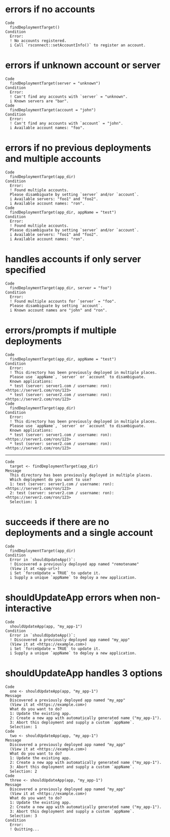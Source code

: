 # errors if no accounts

    Code
      findDeploymentTarget()
    Condition
      Error:
      ! No accounts registered.
      i Call `rsconnect::setAccountInfo()` to register an account.

# errors if unknown account or server

    Code
      findDeploymentTarget(server = "unknown")
    Condition
      Error:
      ! Can't find any accounts with `server` = "unknown".
      i Known servers are "bar".
    Code
      findDeploymentTarget(account = "john")
    Condition
      Error:
      ! Can't find any accounts with `account` = "john".
      i Available account names: "foo".

# errors if no previous deployments and multiple accounts

    Code
      findDeploymentTarget(app_dir)
    Condition
      Error:
      ! Found multiple accounts.
      Please disambiguate by setting `server` and/or `account`.
      i Available servers: "foo1" and "foo2".
      i Available account names: "ron".
    Code
      findDeploymentTarget(app_dir, appName = "test")
    Condition
      Error:
      ! Found multiple accounts.
      Please disambiguate by setting `server` and/or `account`.
      i Available servers: "foo1" and "foo2".
      i Available account names: "ron".

# handles accounts if only server specified

    Code
      findDeploymentTarget(app_dir, server = "foo")
    Condition
      Error:
      ! Found multiple accounts for `server` = "foo".
      Please disambiguate by setting `account`.
      i Known account names are "john" and "ron".

# errors/prompts if multiple deployments

    Code
      findDeploymentTarget(app_dir, appName = "test")
    Condition
      Error:
      ! This directory has been previously deployed in multiple places.
      Please use `appName`, `server` or `account` to disambiguate.
      Known applications:
      * test (server: server1.com / username: ron): <https://server1.com/ron/123>
      * test (server: server2.com / username: ron): <https://server2.com/ron/123>
    Code
      findDeploymentTarget(app_dir)
    Condition
      Error:
      ! This directory has been previously deployed in multiple places.
      Please use `appName`, `server` or `account` to disambiguate.
      Known applications:
      * test (server: server1.com / username: ron): <https://server1.com/ron/123>
      * test (server: server2.com / username: ron): <https://server2.com/ron/123>

---

    Code
      target <- findDeploymentTarget(app_dir)
    Message
      This directory has been previously deployed in multiple places.
      Which deployment do you want to use?
      1: test (server: server1.com / username: ron): <https://server1.com/ron/123>
      2: test (server: server2.com / username: ron): <https://server2.com/ron/123>
      Selection: 1

# succeeds if there are no deployments and a single account

    Code
      findDeploymentTarget(app_dir)
    Condition
      Error in `shouldUpdateApp()`:
      ! Discovered a previously deployed app named "remotename"
      (View it at <app-url>)
      i Set `forceUpdate = TRUE` to update it.
      i Supply a unique `appName` to deploy a new application.

# shouldUpdateApp errors when non-interactive

    Code
      shouldUpdateApp(app, "my_app-1")
    Condition
      Error in `shouldUpdateApp()`:
      ! Discovered a previously deployed app named "my_app"
      (View it at <https://example.com>)
      i Set `forceUpdate = TRUE` to update it.
      i Supply a unique `appName` to deploy a new application.

# shouldUpdateApp handles 3 options

    Code
      one <- shouldUpdateApp(app, "my_app-1")
    Message
      Discovered a previously deployed app named "my_app"
      (View it at <https://example.com>)
      What do you want to do?
      1: Update the existing app.
      2: Create a new app with automatically generated name ("my_app-1").
      3: Abort this deployment and supply a custom `appName`.
      Selection: 1
    Code
      two <- shouldUpdateApp(app, "my_app-1")
    Message
      Discovered a previously deployed app named "my_app"
      (View it at <https://example.com>)
      What do you want to do?
      1: Update the existing app.
      2: Create a new app with automatically generated name ("my_app-1").
      3: Abort this deployment and supply a custom `appName`.
      Selection: 2
    Code
      three <- shouldUpdateApp(app, "my_app-1")
    Message
      Discovered a previously deployed app named "my_app"
      (View it at <https://example.com>)
      What do you want to do?
      1: Update the existing app.
      2: Create a new app with automatically generated name ("my_app-1").
      3: Abort this deployment and supply a custom `appName`.
      Selection: 3
    Condition
      Error:
      ! Quitting...


